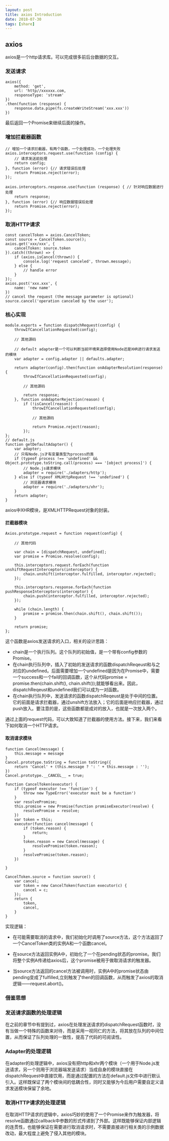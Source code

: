 ```yaml
---
layout: post
title: axios Introduction
date: 2018-07-30
tags: [share]
---
```


##  axios

axios是一个http请求库。可以完成很多前后台数据的交互。

### 发送请求

    axios({
        method: 'get',
        url: 'http//xxxxxx.com,
        responseType: 'stream'
    })
    .then(function (response) {
        response.data.pipe(fs.createWriteStream('xxx.xxx'))
    })

最后返回一个Promise来继续后面的操作。

### 增加拦截器函数

    // 增加一个请求拦截器，有两个函数，一个处理成功，一个处理失败
    axios.interceptors.request.use(function (config) {
        // 请求发送前处理
        return config;
    }, function (error) {// 请求错误后处理
        return Promise.reject(error);
    });

    axios.interceptors.response.use(function (response) { // 针对响应数据进行处理
        return response;
    }, function (error) {// 响应数据错误后处理
        return Promise.reject(error);
    });

### 取消HTTP请求

    const cancelToken = axios.CancelToken;
    const source = CancelToken.source();
    axios.get('xxx/xxx', {
        cancelToken: source.token
    }).catch((thrown) => {
        if (axios.isCancel(thrown)) {
            console.log('request canceled', thrown.message);
        } else {
            // handle error
        }
    });
    axios.post('xxx.xxx', {
        name: 'new name'
    })
    // cancel the request (the message parameter is optional)
    source.cancel('operation canceled by the user');

### 核心实现

    module.exports = function dispatchRequest(config) {
        throwIfCancellationRequested(config);

        // 其他源码

        // default adapter是一个可以判断当前环境来选择使用Node还是XHR进行请求发送的模块
        var adapter = config.adapter || defaults.adapter; 

        return adapter(config).then(function onAdapterResolution(response) {
            throwIfCancellationRequested(config);

            // 其他源码

            return response;
        }, function onAdapterRejection(reason) {
            if (!isCancel(reason)) {
                throwIfCancellationRequested(config);

                // 其他源码

                return Promise.reject(reason);
            });
    };
    // default.js
    function getDefaultAdapter() {
        var adapter;
        // 只有Node.js才有变量类型为process的类
        if (typeof process !== 'undefined' && Object.prototype.toString.call(process) === '[object process]') {
            // Node.js请求模块
            adapter = require('./adapters/http');
        } else if (typeof XMLHttpRequest !== 'undefined') {
            // 浏览器请求模块
            adapter = require('./adapters/xhr');
        }
        return adapter;
    }

axios中XHR模块，是XMLHTTPRequest对象的封装。

#### 拦截器模块

    Axios.prototype.request = function request(config) {

        // 其他代码

        var chain = [dispatchRequest, undefined];
        var promise = Promise.resolve(config);

        this.interceptors.request.forEach(function unshiftRequestInterceptors(interceptor) {
            chain.unshift(interceptor.fulfilled, interceptor.rejected);
        });

        this.interceptors.response.forEach(function pushResponseInterceptors(interceptor) {
            chain.push(interceptor.fulfilled, interceptor.rejected);
        });

        while (chain.length) {
            promise = promise.then(chain.shift(), chain.shift());
        }

        return promise;
    };

这个函数是axios发送请求的入口，相关的设计思路：

- chain是一个执行队列。这个队列的初始值，是一个带有config参数的Promise。
- 在chain执行队列中，插入了初始的发送请求的函数dispatchReqeust和与之对应的undefined。后面需要增加一个undefined是因为在Promise中，需要一个success和一个fail的回调函数，这个从代码promise = promise.then(chain.shift(), chain.shift());就能够看出来。因此，dispatchReqeust和undefined我们可以成为一对函数。
- 在chain执行队列中，发送请求的函数dispatchReqeust是处于中间的位置。它的前面是请求拦截器，通过unshift方法放入；它的后面是响应拦截器，通过push放入。要注意的是，这些函数都是成对的放入，也就是一次放入两个。

通过上面的request代码，可以大致知道了拦截器的使用方法。接下来，我们来看下如何取消一个HTTP请求。

#### 取消请求模块

    function Cancel(message) {
        this.message = message
    }
    Cancel.prototype.toString = function toString({
        return 'Cancel' + (this.message ? ': ' + this.message : '');
    })
    Cancel.prototype.__CANCEL__ = true;

    function CancelToken(executor) {
        if (typeof executor !== 'function') {
            throw new TypeError('executor must be a function')
        }
        var resolvePromise;
        this.promise = new Promise(function promiseExecutor(resolve) {
            resolvePromise = resolve;
        })
        var token = this;
        executor(function cancel(message) {
            if (token.reason) {
                return;
            }
            token.reason = new Cancel(message) {
                resolvePromise(token.reason);
            }
            resolvePromise(token.reason);
        })

    }

    CancelToken.source = function source() {
        var cancel;
        var token = new CancelToken(function executor(c) {
            cancel = c;
        });
        return {
            token,
            cancel,
        }
    }

实现逻辑：

- 在可能需要取消的请求中，我们初始化时调用了source方法，这个方法返回了一个CancelToken类的实例A和一个函数cancel。

- 在source方法返回实例A中，初始化了一个在pending状态的promise。我们将整个实例A传递给axios后，这个promise被用于做取消请求的触发器。

- 当source方法返回的cancel方法被调用时，实例A中的promise状态由pending变成了fulfilled,立刻触发了then的回调函数，从而触发了axios的取消逻辑——request.abort()。


### 借鉴思想

### 发送请求函数的处理逻辑

在之前的章节中有提到过，axios在处理发送请求的dispatchRequest函数时，没有当做一个特殊的函数来对待，而是采用一视同仁的方法，将其放在队列的中间位置，从而保证了队列处理的一致性，提高了代码的可阅读性。

### Adapter的处理逻辑

在adapter的处理逻辑中，axios没有把http和xhr两个模块（一个用于Node.js发送请求，另一个则用于浏览器端发送请求）当成自身的模块直接在dispatchRequest中直接饮用，而是通过配置的方法在default.js文件中进行默认引入。这样既保证了两个模块间的低耦合性，同时又能够为今后用户需要自定义请求发送模块保留了余地。

### 取消HTTP请求的处理逻辑
在取消HTTP请求的逻辑中，axios巧妙的使用了一个Promise来作为触发器，将resolve函数通过callback中参数的形式传递到了外部。这样既能够保证内部逻辑的连贯性，也能够保证在需要进行取消请求时，不需要直接进行相关类的示例数据改动，最大程度上避免了侵入其他的模块。
